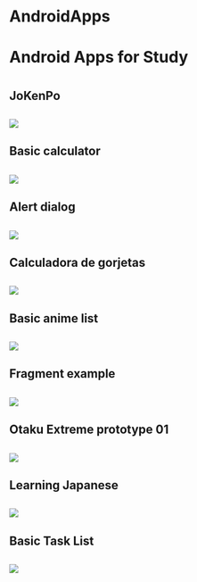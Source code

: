 # AndroidApps
# **Android Apps for Study** <h1>

## **JoKenPo** <h2>
![](https://github.com/Lekrieg/AndroidApps/blob/master/gifs/JoKenPoExample.gif)

## **Basic calculator** <h2>
![](https://github.com/Lekrieg/AndroidApps/blob/master/gifs/BasicCalculatorExample.PNG)

## **Alert dialog** <h2>
![](https://github.com/Lekrieg/AndroidApps/blob/master/gifs/AlertDialogTextExample.gif)

## **Calculadora de gorjetas** <h2>
![](https://github.com/Lekrieg/AndroidApps/blob/master/gifs/CalculadoraGorjeta.gif)

## **Basic anime list** <h2>
![](https://github.com/Lekrieg/AndroidApps/blob/master/gifs/BasicAnimeList.gif)

## **Fragment example** <h2>
![](https://github.com/Lekrieg/AndroidApps/blob/master/gifs/FragmentExample.gif)

## **Otaku Extreme prototype 01** <h2>
![](https://github.com/Lekrieg/AndroidApps/blob/master/gifs/OtakuExtreme_prototype01.gif)

## **Learning Japanese** <h2>
![](https://github.com/Lekrieg/AndroidApps/blob/master/gifs/LearningJapanese.gif)
## **Basic Task List** <h2>
![](https://github.com/Lekrieg/AndroidApps/blob/master/gifs/BasicTaskList.gif)